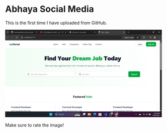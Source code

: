 # Abhaya Social Media  

This is the first time I have uploaded from GitHub.  

<img src="Screenshot 2025-08-28 083604.png" alt="UI Preview" width="600"/>  

Make sure to rate the image!  
